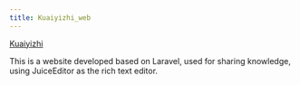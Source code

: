 ```yaml
---
title: Kuaiyizhi_web
---
```


[Kuaiyizhi](https://www.kuaiyizhi.cn)

This is a website developed based on Laravel, used for sharing knowledge, using JuiceEditor as the rich text editor.
